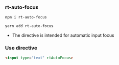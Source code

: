 ### rt-auto-focus

```bash
npm i rt-auto-focus
```

```bash
yarn add rt-auto-focus
```

- The directive is intended for automatic input focus

### Use directive

```html
<input type="text" rtAutoFocus>
```
